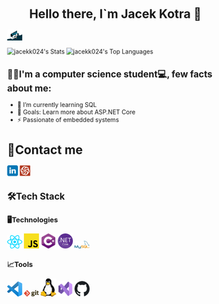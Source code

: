 <h1 align="center">Hello there, I`m Jacek Kotra 👋</h1>

<div>
    <a target="_blank"><img src ="./images/programmer.gif" alt="Programmer" width="7%" title='Programmer'/></a>
</div>

<p align="center">

![jacekk024's Stats](https://github-readme-stats.vercel.app/api?username=jacekk024&theme=vue&show_icons=true&hide_border=false&count_private=true)
![jacekk024's Top Languages](https://github-readme-stats.vercel.app/api/top-langs/?username=jacekk024&theme=vue&show_icons=true&hide_border=false&layout=compact)
</p>


## 🙋‍♂️I'm a computer science student💻, few facts about me:

- 🌱 I’m currently learning SQL
- 🥅 Goals: Learn more about ASP.NET Core
- ⚡ Passionate of embedded systems

# 📱Contact me

<div>
  <a href="https://www.linkedin.com/in/jacek-kotra-103584249/" target="_blank" rel="noopener noreferrer"><img src ="./images/linkedin-logo.svg" alt="LinkedIn logo" width="5%" title='LinkedIn'/></a>
  <a href="https://www.codewars.com/users/jacekk024" target="_blank" rel="noopener noreferrer"><img src ="./images/CodeWars.svg" alt="CodeWars" width="5%" title='CodeWars'/></a>
</div>


## 🛠Tech Stack
### 🖥️Technologies

<div>
    <a href="https://pl.legacy.reactjs.org" target="_blank"><img src ="./images/react.svg" alt="React logo" width="7%" title='React'/></a>
    <a href="https://www.javascript.com" target="_blank"><img src ="./images/javascript.svg" alt="JavaScript logo" width="7%" title='JavaScript'/></a>
    <a href="https://learn.microsoft.com/pl-pl/dotnet/csharp/" target="_blank"><img src ="./images/cs.svg" alt="Csharp logo" width="7%" title='Csharp'/></a>
    <a href="https://dotnet.microsoft.com/en-us/download" target="_blank"><img src ="./images/NET_Core_Logo.svg" alt=".NET Core logo" width="7%" title='.NET Core'/></a>
    <a href="https://www.mysql.com" target="_blank"><img src ="./images/mysql.svg" alt="MySQL logo" width="7%" title='MySQL'/></a>
</div>


### 📈Tools

<div>
    <a href="https://code.visualstudio.com/" target="_blank"><img src ="./images/visual-studio-code.svg" alt="VS Code logo" width="7%" title='Visual Studio Code'/></a>
    <a href="https://git-scm.com/" target="_blank"><img src ="./images/git.svg" alt="Git logo" width="7%" title='Git'/></a>
    <a href="https://www.linux.org/" target="_blank"><img src ="./images/linux.svg" alt="Linux logo" width="7%" title='Linux'/></a>
    <a href="https://visualstudio.microsoft.com/pl/vs/" target="_blank"><img src ="./images/VS.svg" alt="VS logo" width="7%" title='VS'/></a>
    <a href="https://github.com" target="_blank"><img src ="./images/github.svg" alt="Github logo" width="7%" title='Github'/></a>

</div>
